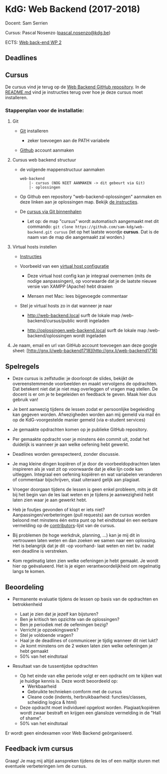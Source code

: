 # KdG: Web Backend (2017-2018)

Docent: Sam Serrien

Cursus: Pascal Nosenzo (pascal.nosenzo@kdg.be)

ECTS: [Web back-end WP 2](https://bamaflexweb.kdg.be/BMFUIDetailxOLOD.aspx?a=76590&b=1&c=1)

## Deadlines

## Cursus

De cursus vind je terug op de [Web Backend GitHub repository](https://github.com/sam-kdg/web-backend). In de [README.md](https://github.com/sam-kdg/web-backend/blob/master/README.md) vind je instructies terug over hoe je deze cursus moet installeren.

### Stappenplan voor de installatie:

1. Git 

	- [Git](https://git-scm.com/downloads) installeren

		- zeker toevoegen aan de PATH variabele

	- [Github](https://github.com/) account aanmaken

2. Cursus web backend structuur

	- de volgende mappenstructuur aanmaken

		```
		web-backend
			|- cursus (NOG NIET AANMAKEN -> dit gebeurt via Git)
			|- oplossingen
		```

	- Op Github een repository "web-backend-oplossingen" aanmaken en deze linken aan je oplossingen map. Bekijk [de instructies](https://github.com/sam-kdg/web-backend#je-eigen-oplossingen-uploaden-naar-je-online-repository).

	- De [cursus via Git binnenhalen](https://github.com/sam-kdg/web-backend#git-gebruiken-om-cursus-te-downloaden)

		- Let op: de map "cursus" wordt automatisch aangemaakt met dit commando: ```git clone https://github.com/sam-kdg/web-backend.git cursus``` (let op het laatste woordje __cursus__. Dat is de naam van de map die aangemaakt zal worden.)

3. Virtual hosts instellen

	- [Instructies](https://github.com/sam-kdg/web-backend/raw/master/public/cursus/virtual-server-setup.pdf)

	- Voorbeeld van een [virtual host configuratie](https://raw.githubusercontent.com/sam-kdg/web-backend/master/public/cursus/vhost-voorbeeld.txt)

		- Deze virtual host config kan je integraal overnemen (mits de nodige aanpassingen), op voorwaarde dat je de laatste nieuwe versie van XAMPP (Apache) hebt draaien

		- Mensen met Mac: lees bijgevoegde commentaar

	- Stel je virtual hosts zo in dat wanneer je naar 

		- http://web-backend.local surft de lokale map /web-backend/cursus/public wordt ingeladen

		- http://oplossingen.web-backend.local surft de lokale map /web-backend/oplossingen wordt ingeladen

4. Je naam, email en url van GitHub account toevoegen aan deze google sheet: [http://gnx.li/web-backend1718](http://gnx.li/web-backend1718)
	
## Spelregels

- Deze cursus is zelfstudie: je doorloopt de slides, bekijkt de overeenstemmende voorbeelden en maakt vervolgens de opdrachten. Dat betekent niet dat je niet mag overleggen of vragen mag stellen. De docent is er om je te begeleiden en feedback te geven. Maak hier dus gebruik van!

- Je bent aanwezig tijdens de lessen zodat er persoonlijke begeleiding kan gegeven worden. Afwezigheden worden aan mij gemeld via mail én op de KdG-voorgestelde manier gemeld (via e-student services)

- Je gemaakte opdrachten komen op je publieke GitHub repository.

- Per gemaakte opdracht voer je minstens één commit uit, zodat het duidelijk is wanneer je aan welke oefening hebt gewerkt. 

- Deadlines worden gerespecteerd, zonder discussie.

- Je mag kleine dingen kopiëren of je door de voorbeeldopdrachten laten inspireren als je vast zit op voorwaarde dat je elke lijn code kan uitleggen. Integraal een oefening kopiëren en wat variabelen veranderen of commentaar bijschrijven, staat uiteraard gelijk aan plagiaat.

- Vroeger doorgaan tijdens de lessen is geen enkel probleem, mits je dit bij het begin van de les laat weten en je tijdens je aanwezigheid hebt laten zien waar je aan gewerkt hebt.

- Heb je foutjes gevonden of klopt er iets niet? Aanpassingen/verbeteringen (pull requests) aan de cursus worden beloond met minstens één extra punt op het eindtotaal én een eerbare vermelding op de [contributors](https://github.com/sam-kdg/web-backend#contributors)-lijst van de cursus.

- Bij problemen (te hoge werkdruk, planning, ...) kan je mij dit in vertrouwen laten weten en dan zoeken we samen naar een oplossing. Het is belangrijk dat je dit -op voorhand- laat weten en niet bv. nadat een deadline is verstreken.

- Kom regelmatig laten zien welke oefeningen je hebt gemaakt. Je wordt hier op geëvalueerd. Het is je eigen verantwoordelijkheid om regelmatig langs te komen.

## Beoordeling

- Permanente evaluatie tijdens de lessen op basis van de opdrachten en betrokkenheid
	- Laat je zien dat je jezelf kan bijsturen?
	- Ben je kritisch ten opzichte van de oplossingen?
	- Ben je periodiek met de oefeningen bezig?
	- Verricht je opzoekingswerk?
	- Stel je voldoende vragen?
	- Haal je de deadlines of communiceer je tijdig wanneer dit niet lukt?
	- Je komt minstens om de 2 weken laten zien welke oefeningen je hebt gemaakt
	- 50% van het eindtotaal

- Resultaat van de tussentijdse opdrachten
	- Op het einde van elke periode volgt er een opdracht om te kijken wat je huidige kennis is. Deze wordt beoordeeld op:
		- Werkbaarheid
		- Gebruikte technieken comform met de cursus
		- Cleane code (indents, herbruikbaarheid: functies/classes, scheiding logica & html)
	- Deze opdracht moet individueel opgelost worden. Plagiaat/kopiëren wordt zwaar bestraft en krijgen een glansloze vermelding in de "Hall of shame".
	- 50% van het eindtotaal

Er wordt geen eindexamen voor Web Backend geörganiseerd.

## Feedback ivm cursus

Graag! Je mag mij altijd aanspreken tijdens de les of een mailtje sturen met eventuele verbeteringen ivm de cursus.